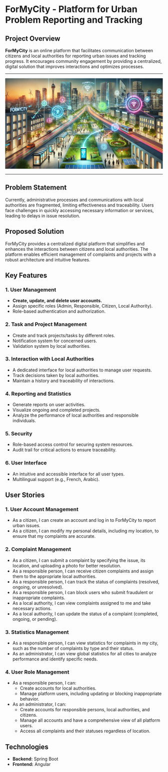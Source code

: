 # ForMyCity - Platform for Urban Problem Reporting and Tracking

## Project Overview
**ForMyCity** is an online platform that facilitates communication between citizens and local authorities for reporting urban issues and tracking progress. It encourages community engagement by providing a centralized, digital solution that improves interactions and optimizes processes.

---

![Thumbnail 1](https://github.com/Zakaria-Kharroub/ForMyCity-back/blob/d4ac62457ae8e519f94b8bcbb449093f7b8e7aa2/formycity.webp)

---
## Problem Statement
Currently, administrative processes and communications with local authorities are fragmented, limiting effectiveness and traceability. Users face challenges in quickly accessing necessary information or services, leading to delays in issue resolution.

## Proposed Solution
ForMyCity provides a centralized digital platform that simplifies and enhances the interactions between citizens and local authorities. The platform enables efficient management of complaints and projects with a robust architecture and intuitive features.

## Key Features

### 1. User Management
- **Create, update, and delete user accounts.**
- Assign specific roles (Admin, Responsible, Citizen, Local Authority).
- Role-based authentication and authorization.

### 2. Task and Project Management
- Create and track projects/tasks by different roles.
- Notification system for concerned users.
- Validation system by local authorities.

### 3. Interaction with Local Authorities
- A dedicated interface for local authorities to manage user requests.
- Track decisions taken by local authorities.
- Maintain a history and traceability of interactions.

### 4. Reporting and Statistics
- Generate reports on user activities.
- Visualize ongoing and completed projects.
- Analyze the performance of local authorities and responsible individuals.

### 5. Security
- Role-based access control for securing system resources.
- Audit trail for critical actions to ensure traceability.

### 6. User Interface
- An intuitive and accessible interface for all user types.
- Multilingual support (e.g., French, Arabic).

## User Stories

### 1. User Account Management
- As a citizen, I can create an account and log in to ForMyCity to report urban issues.
- As a citizen, I can modify my personal details, including my location, to ensure that my complaints are accurate.

### 2. Complaint Management
- As a citizen, I can submit a complaint by specifying the issue, its location, and uploading a photo for better resolution.
- As a responsible person, I can receive citizen complaints and assign them to the appropriate local authorities.
- As a responsible person, I can track the status of complaints (resolved, ongoing, or unresolved).
- As a responsible person, I can block users who submit fraudulent or inappropriate complaints.
- As a local authority, I can view complaints assigned to me and take necessary actions.
- As a local authority, I can update the status of a complaint (completed, ongoing, or pending).

### 3. Statistics Management
- As a responsible person, I can view statistics for complaints in my city, such as the number of complaints by type and their status.
- As an administrator, I can view global statistics for all cities to analyze performance and identify specific needs.

### 4. User Role Management
- As a responsible person, I can:
  - Create accounts for local authorities.
  - Manage platform users, including updating or blocking inappropriate behavior.
- As an administrator, I can:
  - Create accounts for responsible persons, local authorities, and citizens.
  - Manage all accounts and have a comprehensive view of all platform users.
  - Access all complaints and their statuses regardless of location.

## Technologies

- **Backend:** Spring Boot
- **Frontend:** Angular

